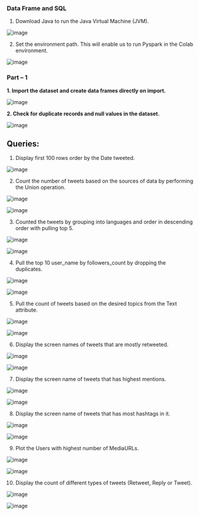 
### Data Frame and SQL

1. Download Java to run the Java Virtual Machine (JVM).

![image](https://user-images.githubusercontent.com/78001524/113907937-93c7c500-979b-11eb-9b5f-e014f07abe93.png)

2. Set the environment path. This will enable us to run Pyspark in the Colab environment.

![image](https://user-images.githubusercontent.com/78001524/113908021-af32d000-979b-11eb-8053-2558bd7e6bd9.png)

### Part – 1

**1. Import the dataset and create data frames directly on import.**

![image](https://user-images.githubusercontent.com/78001524/117051913-acfd5c00-acdc-11eb-9f0e-a35c1da547be.png)

**2. Check for duplicate records and null values in the dataset.**

![image](https://user-images.githubusercontent.com/78001524/117052170-05345e00-acdd-11eb-957e-8a4200bf84f2.png)

## Queries:

1. Display first 100 rows order by the Date tweeted.

![image](https://user-images.githubusercontent.com/78001524/117173309-40dd2f80-ad92-11eb-960a-9e423448a69b.png)

2. Count the  number of tweets based on the sources of data by performing the Union operation.

![image](https://user-images.githubusercontent.com/78001524/117173597-8ac61580-ad92-11eb-9869-3612e89b900b.png)

![image](https://user-images.githubusercontent.com/78001524/117173727-acbf9800-ad92-11eb-88b5-4d36606fdcbb.png)

3. Counted the tweets by grouping into languages and order in descending order with pulling top 5.

![image](https://user-images.githubusercontent.com/78001524/117174097-fe682280-ad92-11eb-9f34-6779dc2cca02.png)

![image](https://user-images.githubusercontent.com/78001524/117174135-0758f400-ad93-11eb-8b22-16d4cfffc6f2.png)

4. Pull the top 10 user_name by followers_count by dropping the duplicates.

![image](https://user-images.githubusercontent.com/78001524/117174555-733b5c80-ad93-11eb-8643-e333c2c4fe9a.png)

![image](https://user-images.githubusercontent.com/78001524/117174373-4129fa80-ad93-11eb-906d-b79cb9791543.png)

5. Pull the count of tweets based on the desired topics from the Text attribute.

![image](https://user-images.githubusercontent.com/78001524/117174728-a54cbe80-ad93-11eb-9db6-f4d2fc1ff944.png)

![image](https://user-images.githubusercontent.com/78001524/117174775-b09fea00-ad93-11eb-8b10-1bdc97b5e6f5.png)

6. Display the screen names of tweets that are mostly retweeted.

![image](https://user-images.githubusercontent.com/78001524/117175447-7aaf3580-ad94-11eb-97fc-064706715248.png)

![image](https://user-images.githubusercontent.com/78001524/117175469-83077080-ad94-11eb-9410-154ea7709df7.png)

7. Display the screen name of tweets that has highest mentions.

![image](https://user-images.githubusercontent.com/78001524/117175551-99153100-ad94-11eb-8934-84783cfdab39.png)

![image](https://user-images.githubusercontent.com/78001524/117175876-e6919e00-ad94-11eb-9689-a34a042f70cc.png)

8. Display the screen name of tweets that has most hashtags in it.

![image](https://user-images.githubusercontent.com/78001524/117176943-10979000-ad96-11eb-9f11-45bb0c6b5f7f.png)

![image](https://user-images.githubusercontent.com/78001524/117177057-358c0300-ad96-11eb-8db0-b67c5588964e.png)

9. Plot the Users with highest number of MediaURLs.

![image](https://user-images.githubusercontent.com/78001524/117178631-dfb85a80-ad97-11eb-85b6-90988dec3032.png)

![image](https://user-images.githubusercontent.com/78001524/117178773-01b1dd00-ad98-11eb-9171-e2d1ba98cfb8.png)

10. Display the count of different types of tweets (Retweet, Reply or Tweet).

![image](https://user-images.githubusercontent.com/78001524/117179961-50ac4200-ad99-11eb-9597-63e22cd868a5.png)

![image](https://user-images.githubusercontent.com/78001524/117180198-8d783900-ad99-11eb-86c3-e98e32a43d9a.png)
